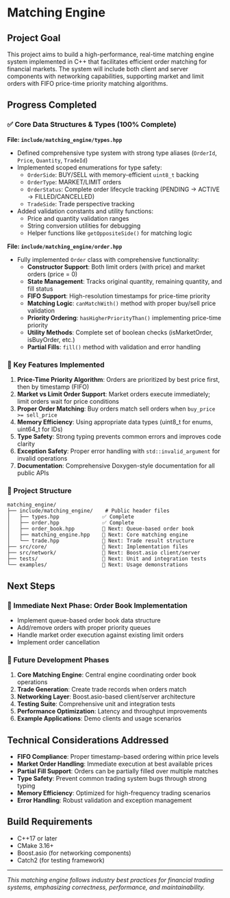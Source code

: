 # Matching Engine

## Project Goal

This project aims to build a high-performance, real-time matching engine system implemented in C++ that facilitates efficient order matching for financial markets. The system will include both client and server components with networking capabilities, supporting market and limit orders with FIFO price-time priority matching algorithms.

## Progress Completed

### ✅ Core Data Structures & Types (100% Complete)

**File: `include/matching_engine/types.hpp`**
- Defined comprehensive type system with strong type aliases (`OrderId`, `Price`, `Quantity`, `TradeId`)
- Implemented scoped enumerations for type safety:
  - `OrderSide`: BUY/SELL with memory-efficient `uint8_t` backing
  - `OrderType`: MARKET/LIMIT orders
  - `OrderStatus`: Complete order lifecycle tracking (PENDING → ACTIVE → FILLED/CANCELLED)
  - `TradeSide`: Trade perspective tracking
- Added validation constants and utility functions:
  - Price and quantity validation ranges
  - String conversion utilities for debugging
  - Helper functions like `getOppositeSide()` for matching logic

**File: `include/matching_engine/order.hpp`**
- Fully implemented `Order` class with comprehensive functionality:
  - **Constructor Support**: Both limit orders (with price) and market orders (price = 0)
  - **State Management**: Tracks original quantity, remaining quantity, and fill status
  - **FIFO Support**: High-resolution timestamps for price-time priority
  - **Matching Logic**: `canMatchWith()` method with proper buy/sell price validation
  - **Priority Ordering**: `hasHigherPriorityThan()` implementing price-time priority
  - **Utility Methods**: Complete set of boolean checks (isMarketOrder, isBuyOrder, etc.)
  - **Partial Fills**: `fill()` method with validation and error handling

### 🔧 Key Features Implemented

1. **Price-Time Priority Algorithm**: Orders are prioritized by best price first, then by timestamp (FIFO)
2. **Market vs Limit Order Support**: Market orders execute immediately; limit orders wait for price conditions
3. **Proper Order Matching**: Buy orders match sell orders when `buy_price >= sell_price`
4. **Memory Efficiency**: Using appropriate data types (uint8_t for enums, uint64_t for IDs)
5. **Type Safety**: Strong typing prevents common errors and improves code clarity
6. **Exception Safety**: Proper error handling with `std::invalid_argument` for invalid operations
7. **Documentation**: Comprehensive Doxygen-style documentation for all public APIs

### 📂 Project Structure

```
matching_engine/
├── include/matching_engine/    # Public header files
│   ├── types.hpp              ✅ Complete
│   ├── order.hpp              ✅ Complete  
│   ├── order_book.hpp         🚧 Next: Queue-based order book
│   ├── matching_engine.hpp    🚧 Next: Core matching engine
│   └── trade.hpp              🚧 Next: Trade result structure
├── src/core/                  🚧 Next: Implementation files
├── src/network/               🚧 Next: Boost.asio client/server
├── tests/                     🚧 Next: Unit and integration tests
└── examples/                  🚧 Next: Usage demonstrations
```

## Next Steps

### 🎯 Immediate Next Phase: Order Book Implementation
- Implement queue-based order book data structure
- Add/remove orders with proper priority queues
- Handle market order execution against existing limit orders
- Implement order cancellation

### 🚀 Future Development Phases
1. **Core Matching Engine**: Central engine coordinating order book operations
2. **Trade Generation**: Create trade records when orders match
3. **Networking Layer**: Boost.asio-based client/server architecture
4. **Testing Suite**: Comprehensive unit and integration tests
5. **Performance Optimization**: Latency and throughput improvements
6. **Example Applications**: Demo clients and usage scenarios

## Technical Considerations Addressed

- **FIFO Compliance**: Proper timestamp-based ordering within price levels
- **Market Order Handling**: Immediate execution at best available prices
- **Partial Fill Support**: Orders can be partially filled over multiple matches
- **Type Safety**: Prevent common trading system bugs through strong typing
- **Memory Efficiency**: Optimized for high-frequency trading scenarios
- **Error Handling**: Robust validation and exception management

## Build Requirements

- C++17 or later
- CMake 3.16+
- Boost.asio (for networking components)
- Catch2 (for testing framework)

---

*This matching engine follows industry best practices for financial trading systems, emphasizing correctness, performance, and maintainability.* 